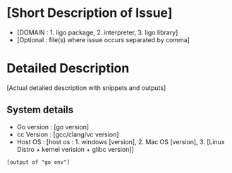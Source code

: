 # [Short Description of Issue]
+ [DOMAIN : 1. ligo package, 2. interpreter, 3. ligo library]
+ [Optional : file(s) where issue occurs separated by comma]

# Detailed Description
[Actual detailed description with snippets and outputs]

## System details
+ Go version : [go version]
+ cc Version : [gcc/clang/vc version]
+ Host OS : [host os : 1. windows [version], 2. Mac OS [version], 3. [Linux Distro + kernel verision + glibc version]]

```
[output of "go env"]
```
